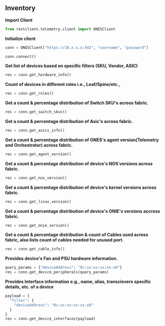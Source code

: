 ## Inventory

<b> Import Client </b>

```py
from restclient.telemetry.client import ONESClient 
```

<b> Initialize client </b>

```py
conn = ONESClient("https://10.x.x.x:443", "username", "password")

conn.connect()
```

<b>Get list of devices based on specific filters (SKU, Vendor, ASIC)</b>

```py
res = conn.get_hardware_info()
```

<b>Count of devices in different roles i.e., Leaf/Spine/etc., </b>

```py
res = conn.get_roles()
``` 

<b>Get a count & percentage distribution of Switch SKU's across fabric. </b>

```py
res = conn.get_switch_skus()
```

<b>Get a count & percentage distribution of Asic's across fabric. </b>

```py
res = conn.get_asics_info()
``` 

<b>Get a count & percentage distribution of ONES's agent version(Telemetry and Orchestrator) across fabric. </b>

```py
res = conn.get_agent_version()
```

<b>Get a count & percentage distribution of device's NOS versions across fabric. </b>

```py
res = conn.get_nos_version()
```

<b>Get a count & percentage distribution of device's kernel versions across fabric. </b>

```py
res = conn.get_linux_version()
```

<b>Get a count & percentage distribution of device's ONIE's versions accross fabric. </b>

```py
res = conn.get_onie_version()
```
<b>Get a count & percentage distribution & count of Cables used across fabric, also lists count of cables needed for unused port. </b>

```py
res = conn.get_cable_info()
``` 

<b>Provides device's Fan and PSU hardware information. </b>

```py
query_params = {"deviceAddress": "0c:xx:xx:xx:xx:x0"}
res = conn.get_device_peripherals(query_params)
```
<b>Provides Interface information e.g., name, alias, transcievers specific details, etc. of a device </b>

```py
payload = {
  "filter": {
    "deviceAddress": "0c:xx:xx:xx:xx:x0"
  }
}
res = conn.get_device_interfaces(payload)
```








